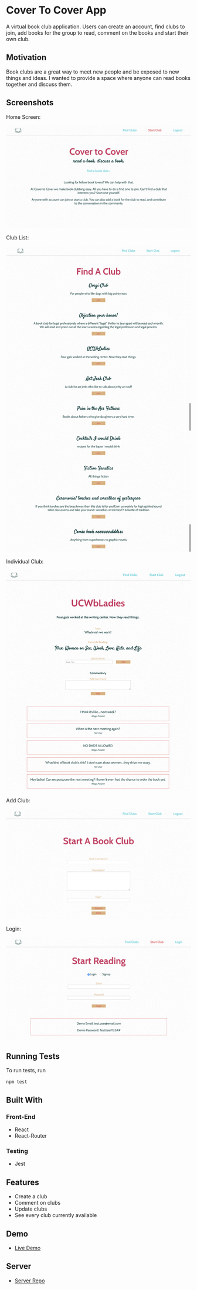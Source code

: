 # Cover To Cover App

A virtual book club application. Users can create an account, find clubs to join, add books for the group to read, comment on the books and start their own club.

## Motivation

Book clubs are a great way to meet new people and be exposed to new things and ideas. I wanted to provide a space where anyone can read books together and discuss them.

## Screenshots
Home Screen:

![home screen](screenshots/homepage.png)

Club List:

![club list](screenshots/club-list.png)

Individual Club:

![individual club](screenshots/club.png)

Add Club:

![add club](screenshots/start-club.png)

Login:

![login](screenshots/login.png)

## Running Tests

To run tests, run
```
npm test
```

## Built With

### Front-End
* React
* React-Router

### Testing
* Jest

## Features

* Create a club
* Comment on clubs
* Update clubs
* See every club currently available

## Demo

- [Live Demo](https://cover-to-cover-app.legsateri.now.sh/)

## Server

- [Server Repo](https://github.com/legsateri/cover-to-cover-api)